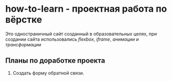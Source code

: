 # how-to-learn - проектная работа по вёрстке

Это одностраничный сайт созданный в образовательных целях, при создании сайта использовались _flexbox_, _iframe_, _анимации и трансформации_ 

## __Планы по доработке проекта__
1. Создать форму обратной связи.


